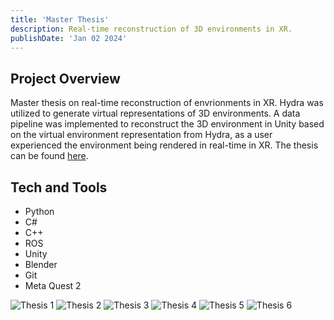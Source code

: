 ```yaml
---
title: 'Master Thesis'
description: Real-time reconstruction of 3D environments in XR.
publishDate: 'Jan 02 2024'
---
```


## Project Overview

Master thesis on real-time reconstruction of envrionments in XR. Hydra was utilized to generate virtual representations of 3D environments. A data pipeline was implemented to reconstruct the 3D environment in Unity based on the virtual environment representation from Hydra, as a user experienced the environment being rendered in real-time in XR. The thesis can be found [here](https://lup.lub.lu.se/student-papers/search/publication/9147083).

## Tech and Tools

- Python
- C#
- C++
- ROS
- Unity
- Blender
- Git
- Meta Quest 2

![Thesis 1](/astro-portfolio/thesis-1.png)
![Thesis 2](/astro-portfolio/thesis-2.png)
![Thesis 3](/astro-portfolio/thesis-3.png)
![Thesis 4](/astro-portfolio/thesis-4.png)
![Thesis 5](/astro-portfolio/thesis-5.png)
![Thesis 6](/astro-portfolio/thesis-6.png)